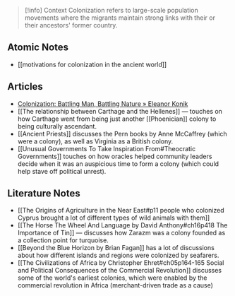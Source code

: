 > [!info] Context
> Colonization refers to large-scale population movements where the migrants maintain strong links with their or their ancestors' former country.

## Atomic Notes

- [[motivations for colonization in the ancient world]] 

## Articles 

- [Colonization: Battling Man, Battling Nature » Eleanor Konik](https://eleanorkonik.com/colonization-battling-man-nature/)
- [[The relationship between Carthage and the Hellenes]] — touches on how Carthage went from being just another [[Phoenician]] colony to being culturally ascendant. 
- [[Ancient Priests]] discusses the Pern books by Anne McCaffrey (which were a colony), as well as Virginia as a British colony. 
- [[Unusual Governments To Take Inspiration From#Theocratic Governments]] touches on how oracles helped community leaders decide when it was an auspicious time to form a colony (which could help stave off political unrest). 

## Literature Notes
- [[The Origins of Agriculture in the Near East#p11 people who colonized Cyprus brought a lot of different types of wild animals with them]]
- [[The Horse The Wheel And Language by David Anthony#ch16p418 The Importance of Tin]] — discusses how Zarazm was a colony founded as a collection point for turquoise. 
- [[Beyond the Blue Horizon by Brian Fagan]] has a lot of discussions about how different islands and regions were colonized by seafarers. 
- [[The Civilizations of Africa by Christopher Ehret#ch05p164-165 Social and Political Consequences of the Commercial Revolution]] discusses some of the world's earliest colonies, which were enabled by the commercial revolution in Africa (merchant-driven trade as a cause)


